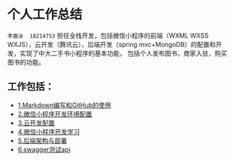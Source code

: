 # 个人工作总结
`李嘉泳  18214753`
  担任全栈开发，包括微信小程序的前端（WXML WXSS WXJS），云开发（腾讯云），后端开发（spring mvc+MongoDB）的配置和开发，实现了中大二手书小程序的基本功能，
包括个人发布图书，商家入驻，购买图书的功能。
## 工作包括：
 * [1.Markdown编写和GitHub的使用](https://github.com/resisterdkdk/Mini-Program-for-used-books/blob/master/Workload/Lijiayong_18214753/1_Markdown%E7%BC%96%E5%86%99%E5%92%8CGitHub%E7%9A%84%E4%BD%BF%E7%94%A8.md)  
 * [2.微信小程序开发环境配置](https://github.com/resisterdkdk/Mini-Program-for-used-books/blob/master/Workload/Lijiayong_18214753/2_%E5%BE%AE%E4%BF%A1%E5%B0%8F%E7%A8%8B%E5%BA%8F%E5%BC%80%E5%8F%91%E7%8E%AF%E5%A2%83%E9%85%8D%E7%BD%AE.md)  
 * [3.云开发配置](https://github.com/resisterdkdk/Mini-Program-for-used-books/blob/master/Workload/Lijiayong_18214753/3_%E4%BA%91%E5%BC%80%E5%8F%91%E9%85%8D%E7%BD%AE.md)  
 * [4.微信小程序开发学习](https://github.com/resisterdkdk/Mini-Program-for-used-books/blob/master/Workload/Lijiayong_18214753/4_%E5%BE%AE%E4%BF%A1%E5%B0%8F%E7%A8%8B%E5%BA%8F%E5%BC%80%E5%8F%91%E5%AD%A6%E4%B9%A0.md)
 * [5.后端架构与部署](https://github.com/resisterdkdk/Mini-Program-for-used-books/blob/master/Workload/Lijiayong_18214753/5_%E5%90%8E%E7%AB%AF%E6%9E%B6%E6%9E%84%E5%92%8C%E9%83%A8%E7%BD%B2.md)
 * [6.swagger测试api](https://github.com/resisterdkdk/Mini-Program-for-used-books/blob/master/Workload/Lijiayong_18214753/6_swagger%E6%B5%8B%E8%AF%95api.md)
